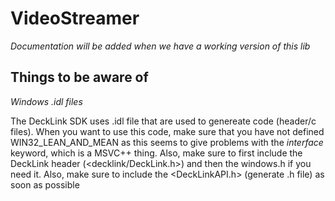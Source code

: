 # VideoStreamer

_Documentation will be added when we have a working version of this lib_


## Things to be aware of

_Windows .idl files_

The DeckLink SDK uses .idl file that are used to genereate code (header/c files).
When you want to use this code, make sure that you have not defined WIN32_LEAN_AND_MEAN
as this seems to give problems with the _interface_ keyword, which is a MSVC++ 
thing. Also, make sure to first include the DeckLink header (<decklink/DeckLink.h>)
and then the windows.h if you need it. Also, make sure to include the 
<DeckLinkAPI.h> (generate .h file)  as soon as possible